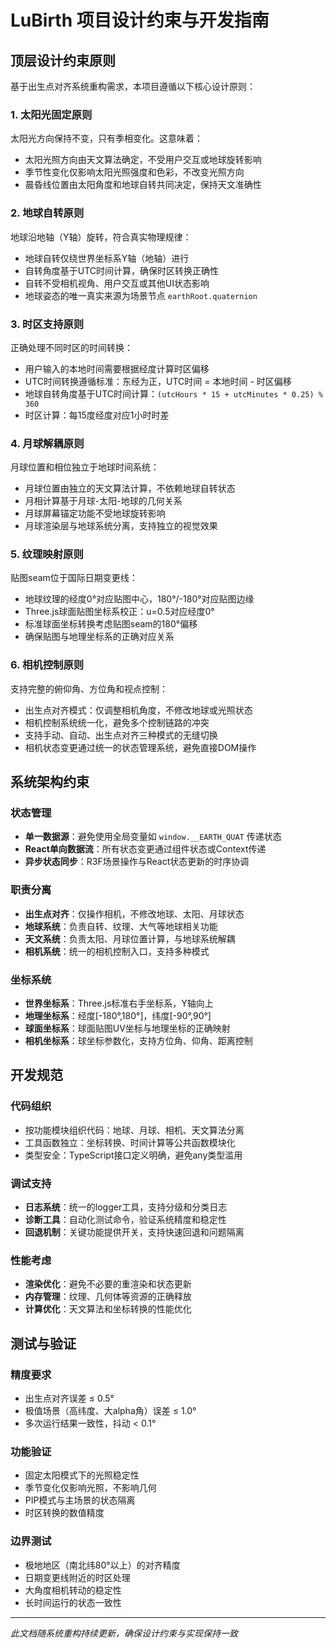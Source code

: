 # LuBirth 项目设计约束与开发指南

## 顶层设计约束原则

基于出生点对齐系统重构需求，本项目遵循以下核心设计原则：

### 1. **太阳光固定原则**
太阳光方向保持不变，只有季相变化。这意味着：
- 太阳光照方向由天文算法确定，不受用户交互或地球旋转影响
- 季节性变化仅影响太阳光照强度和色彩，不改变光照方向
- 晨昏线位置由太阳角度和地球自转共同决定，保持天文准确性

### 2. **地球自转原则**
地球沿地轴（Y轴）旋转，符合真实物理规律：
- 地球自转仅绕世界坐标系Y轴（地轴）进行
- 自转角度基于UTC时间计算，确保时区转换正确性
- 自转不受相机视角、用户交互或其他UI状态影响
- 地球姿态的唯一真实来源为场景节点 `earthRoot.quaternion`

### 3. **时区支持原则**
正确处理不同时区的时间转换：
- 用户输入的本地时间需要根据经度计算时区偏移
- UTC时间转换遵循标准：东经为正，UTC时间 = 本地时间 - 时区偏移
- 地球自转角度基于UTC时间计算：`(utcHours * 15 + utcMinutes * 0.25) % 360`
- 时区计算：每15度经度对应1小时时差

### 4. **月球解耦原则**
月球位置和相位独立于地球时间系统：
- 月球位置由独立的天文算法计算，不依赖地球自转状态
- 月相计算基于月球-太阳-地球的几何关系
- 月球屏幕锚定功能不受地球旋转影响
- 月球渲染层与地球系统分离，支持独立的视觉效果

### 5. **纹理映射原则**
贴图seam位于国际日期变更线：
- 地球纹理的经度0°对应贴图中心，180°/-180°对应贴图边缘
- Three.js球面贴图坐标系校正：u=0.5对应经度0°
- 标准球面坐标转换考虑贴图seam的180°偏移
- 确保贴图与地理坐标系的正确对应关系

### 6. **相机控制原则**
支持完整的俯仰角、方位角和视点控制：
- 出生点对齐模式：仅调整相机角度，不修改地球或光照状态
- 相机控制系统统一化，避免多个控制链路的冲突
- 支持手动、自动、出生点对齐三种模式的无缝切换
- 相机状态变更通过统一的状态管理系统，避免直接DOM操作

## 系统架构约束

### 状态管理
- **单一数据源**：避免使用全局变量如 `window.__EARTH_QUAT` 传递状态
- **React单向数据流**：所有状态变更通过组件状态或Context传递
- **异步状态同步**：R3F场景操作与React状态更新的时序协调

### 职责分离
- **出生点对齐**：仅操作相机，不修改地球、太阳、月球状态
- **地球系统**：负责自转、纹理、大气等地球相关功能
- **天文系统**：负责太阳、月球位置计算，与地球系统解耦
- **相机系统**：统一的相机控制入口，支持多种模式

### 坐标系统
- **世界坐标系**：Three.js标准右手坐标系，Y轴向上
- **地理坐标系**：经度[-180°,180°]，纬度[-90°,90°]
- **球面坐标系**：球面贴图UV坐标与地理坐标的正确映射
- **相机坐标系**：球坐标参数化，支持方位角、仰角、距离控制

## 开发规范

### 代码组织
- 按功能模块组织代码：地球、月球、相机、天文算法分离
- 工具函数独立：坐标转换、时间计算等公共函数模块化
- 类型安全：TypeScript接口定义明确，避免any类型滥用

### 调试支持
- **日志系统**：统一的logger工具，支持分级和分类日志
- **诊断工具**：自动化测试命令，验证系统精度和稳定性
- **回退机制**：关键功能提供开关，支持快速回退和问题隔离

### 性能考虑
- **渲染优化**：避免不必要的重渲染和状态更新
- **内存管理**：纹理、几何体等资源的正确释放
- **计算优化**：天文算法和坐标转换的性能优化

## 测试与验证

### 精度要求
- 出生点对齐误差 ≤ 0.5°
- 极值场景（高纬度、大alpha角）误差 ≤ 1.0°
- 多次运行结果一致性，抖动 < 0.1°

### 功能验证
- 固定太阳模式下的光照稳定性
- 季节变化仅影响光照，不影响几何
- PIP模式与主场景的状态隔离
- 时区转换的数值精度

### 边界测试
- 极地地区（南北纬80°以上）的对齐精度
- 日期变更线附近的时区处理
- 大角度相机转动的稳定性
- 长时间运行的状态一致性

---

*此文档随系统重构持续更新，确保设计约束与实现保持一致*
